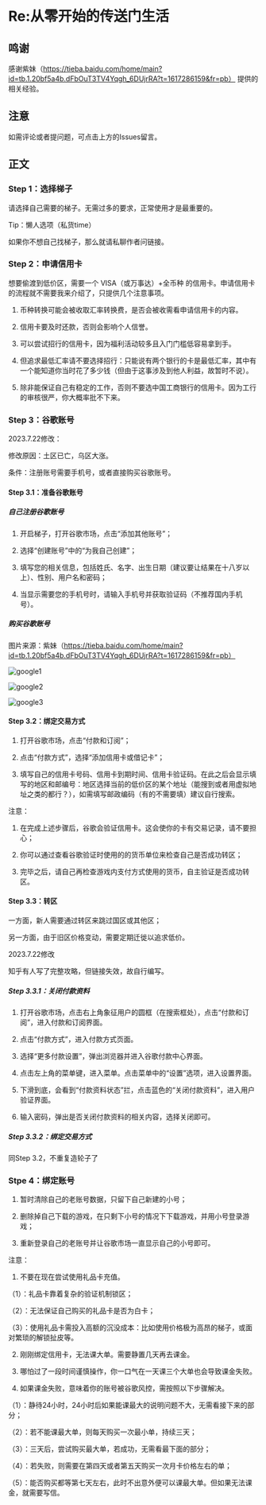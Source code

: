 # Re:从零开始的传送门生活
## 鸣谢
感谢紫妹（https://tieba.baidu.com/home/main?id=tb.1.20bf5a4b.dFbOuT3TV4Yqgh_6DUjrRA?t=1617286159&fr=pb） 提供的相关经验。
## 注意
如需评论或者提问题，可点击上方的Issues留言。
## 正文
### Step 1：选择梯子
请选择自己需要的梯子。无需过多的要求，正常使用才是最重要的。

Tip：懒人选项（私货time）

如果你不想自己找梯子，那么就请私聊作者问链接。
### Step 2：申请信用卡
想要偷渡到低价区，需要一个 VISA（或万事达）+全币种 的信用卡。申请信用卡的流程就不需要我来介绍了，只提供几个注意事项。

1.	币种转换可能会被收取汇率转换费，是否会被收需看申请信用卡的内容。

2.	信用卡要及时还款，否则会影响个人信誉。

3.	可以尝试招行的信用卡，因为福利活动较多且入门门槛低容易拿到手。

4.	但追求最低汇率请不要选择招行：只能说有两个银行的卡是最低汇率，其中有一个能知道你当时花了多少钱（但由于这事涉及到他人利益，故暂时不说）。

5.  除非能保证自己有稳定的工作，否则不要选中国工商银行的信用卡。因为工行的审核很严，你大概率批不下来。
### Step 3：谷歌账号
2023.7.22修改：

修改原因：土区已亡，乌区大涨。

条件：注册账号需要手机号，或者直接购买谷歌账号。
#### Step 3.1：准备谷歌账号
##### 自己注册谷歌账号
1.	开启梯子，打开谷歌市场，点击“添加其他账号”；

2.	选择“创建账号”中的“为我自己创建”；

3.	填写您的相关信息，包括姓氏、名字、出生日期（建议要让结果在十八岁以上）、性别、用户名和密码；

4.	当显示需要您的手机号时，请输入手机号并获取验证码（不推荐国内手机号）。
##### 购买谷歌账号
图片来源：紫妹（https://tieba.baidu.com/home/main?id=tb.1.20bf5a4b.dFbOuT3TV4Yqgh_6DUjrRA?t=1617286159&fr=pb）

![google1](https://github.com/HsinChang/pkms/blob/main/images/google/google1.jpg)

![google2](https://github.com/HsinChang/pkms/blob/main/images/google/google2.jpg)

![google3](https://github.com/HsinChang/pkms/blob/main/images/google/google3.jpg)
#### Step 3.2：绑定交易方式
1.	打开谷歌市场，点击“付款和订阅”；

2.	点击“付款方式”，选择“添加信用卡或借记卡”；

3.	填写自己的信用卡号码、信用卡到期时间、信用卡验证码。在此之后会显示填写的地区和邮编号：地区选择当前的低价区的某个地址（能搜到或者用虚拟地址之类的都行？），如需填写邮政编码（有的不需要填）建议自行搜索。

注意：

1. 在完成上述步骤后，谷歌会验证信用卡。这会使你的卡有交易记录，请不要担心；

2. 你可以通过查看谷歌验证时使用的的货币单位来检查自己是否成功转区；

3. 完毕之后，请自己再检查游戏内支付方式使用的货币，自主验证是否成功转区。
#### Step 3.3：转区
一方面，新人需要通过转区来跳过国区或其他区；

另一方面，由于旧区价格变动，需要定期迁徙以追求低价。

2023.7.22修改

知乎有人写了完整攻略，但链接失效，故自行编写。

##### Step 3.3.1：关闭付款资料
1. 打开谷歌市场，点击右上角象征用户的圆框（在搜索框处），点击“付款和订阅”，进入付款和订阅界面。

2. 点击“付款方式”，进入付款方式页面。

3. 选择“更多付款设置”，弹出浏览器并进入谷歌付款中心界面。

4. 点击左上角的菜单键，进入菜单。点击菜单中的“设置”选项，进入设置界面。

5. 下滑到底，会看到“付款资料状态”拦，点击蓝色的“关闭付款资料”，进入用户验证界面。

6. 输入密码，弹出是否关闭付款资料的相关内容，选择关闭即可。


##### Step 3.3.2：绑定交易方式
同Step 3.2，不重复造轮子了


### Stpe 4：绑定账号
1.	暂时清除自己的老账号数据，只留下自己新建的小号；

2.	删除掉自己下载的游戏，在只剩下小号的情况下下载游戏，并用小号登录游戏；

3.	重新登录自己的老账号并让谷歌市场一直显示自己的小号即可。

注意：

1. 不要在现在尝试使用礼品卡充值。

（1）：礼品卡靠着复杂的验证机制锁区；

（2）：无法保证自己购买的礼品卡是否为白卡；

（3）：使用礼品卡需投入高额的沉没成本：比如使用价格极为高昂的梯子，或面对繁琐的解锁扯皮等。

2. 刚刚绑定信用卡，无法课大单。需要静置几天再去课金。

3. 哪怕过了一段时间谨慎操作，你一口气在一天课三个大单也会导致课金失败。

4. 如果课金失败，意味着你的账号被谷歌风控，需按照以下步骤解决。

（1）：静待24小时，24小时后如果能课最大的说明问题不大，无需看接下来的部分；

（2）：若不能课最大单，则每天购买一次最小单，持续三天；

（3）：三天后，尝试购买最大单，若成功，无需看最下面的部分；

（4）：若失败，则需要在第四天或者第五天购买一次月卡价格左右的单；

（5）：能否购买都等第七天左右，此时不出意外便可以课最大单。但如果无法课金，就需要写信。


